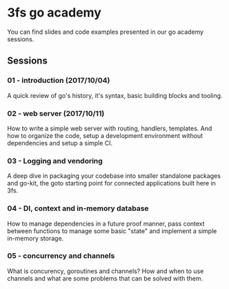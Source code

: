 # 3fs go academy

You can find slides and code examples presented in our go academy sessions.

## Sessions

### 01 - introduction (2017/10/04)

A quick review of go's history, it's syntax, basic building blocks and tooling.

### 02 - web server (2017/10/11)

How to write a simple web server with routing, handlers, templates.
And how to organize the code, setup a development environment without dependencies and setup a simple CI.

### 03 - Logging and vendoring

A deep dive in packaging your codebase into smaller standalone packages and go-kit, the goto starting point for connected applications built here in 3fs.

### 04 - DI, context and in-memory database

How to manage dependencies in a future proof manner, pass context between functions to manage some basic "state" and implement a simple in-memory storage.

### 05 - concurrency and channels

What is concurency, goroutines and channels? How and when to use channels and what are some problems that can be solved with them.
